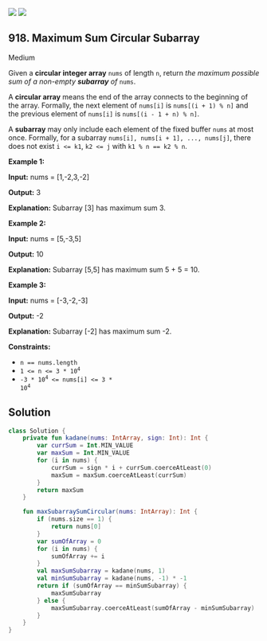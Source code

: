[![](https://img.shields.io/github/stars/LeetCode-Top-Interview-150/LeetCode-Top-Interview-150?label=Stars&style=flat-square)](https://github.com/LeetCode-Top-Interview-150/LeetCode-Top-Interview-150)
[![](https://img.shields.io/github/forks/LeetCode-Top-Interview-150/LeetCode-Top-Interview-150?label=Fork%20me%20on%20GitHub%20&style=flat-square)](https://github.com/LeetCode-Top-Interview-150/LeetCode-Top-Interview-150/fork)

## 918\. Maximum Sum Circular Subarray

Medium

Given a **circular integer array** `nums` of length `n`, return _the maximum possible sum of a non-empty **subarray** of_ `nums`.

A **circular array** means the end of the array connects to the beginning of the array. Formally, the next element of `nums[i]` is `nums[(i + 1) % n]` and the previous element of `nums[i]` is `nums[(i - 1 + n) % n]`.

A **subarray** may only include each element of the fixed buffer `nums` at most once. Formally, for a subarray `nums[i], nums[i + 1], ..., nums[j]`, there does not exist `i <= k1`, `k2 <= j` with `k1 % n == k2 % n`.

**Example 1:**

**Input:** nums = [1,-2,3,-2]

**Output:** 3

**Explanation:** Subarray [3] has maximum sum 3.

**Example 2:**

**Input:** nums = [5,-3,5]

**Output:** 10

**Explanation:** Subarray [5,5] has maximum sum 5 + 5 = 10.

**Example 3:**

**Input:** nums = [-3,-2,-3]

**Output:** -2

**Explanation:** Subarray [-2] has maximum sum -2.

**Constraints:**

*   `n == nums.length`
*   <code>1 <= n <= 3 * 10<sup>4</sup></code>
*   <code>-3 * 10<sup>4</sup> <= nums[i] <= 3 * 10<sup>4</sup></code>

## Solution

```kotlin
class Solution {
    private fun kadane(nums: IntArray, sign: Int): Int {
        var currSum = Int.MIN_VALUE
        var maxSum = Int.MIN_VALUE
        for (i in nums) {
            currSum = sign * i + currSum.coerceAtLeast(0)
            maxSum = maxSum.coerceAtLeast(currSum)
        }
        return maxSum
    }

    fun maxSubarraySumCircular(nums: IntArray): Int {
        if (nums.size == 1) {
            return nums[0]
        }
        var sumOfArray = 0
        for (i in nums) {
            sumOfArray += i
        }
        val maxSumSubarray = kadane(nums, 1)
        val minSumSubarray = kadane(nums, -1) * -1
        return if (sumOfArray == minSumSubarray) {
            maxSumSubarray
        } else {
            maxSumSubarray.coerceAtLeast(sumOfArray - minSumSubarray)
        }
    }
}
```
